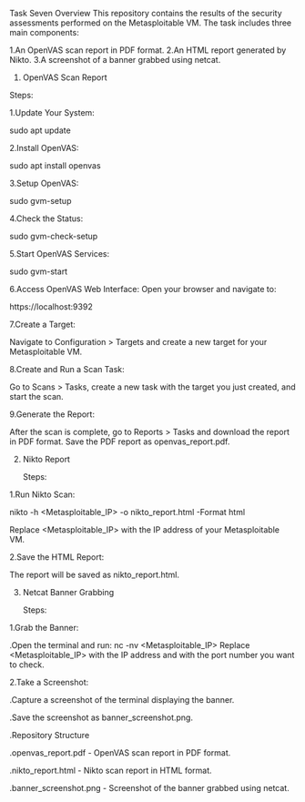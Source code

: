 Task Seven
Overview
This repository contains the results of the security assessments performed on the Metasploitable VM. The task includes three main components:

1.An OpenVAS scan report in PDF format.
2.An HTML report generated by Nikto.
3.A screenshot of a banner grabbed using netcat.

1. OpenVAS Scan Report

  Steps:

1.Update Your System:

sudo apt update

2.Install OpenVAS:

sudo apt install openvas

3.Setup OpenVAS:

sudo gvm-setup

4.Check the Status:

sudo gvm-check-setup

5.Start OpenVAS Services:

sudo gvm-start

6.Access OpenVAS Web Interface: Open your browser and navigate to:

https://localhost:9392

7.Create a Target:

Navigate to Configuration > Targets and create a new target for your Metasploitable VM.

8.Create and Run a Scan Task:

Go to Scans > Tasks, create a new task with the target you just created, and start the scan.

9.Generate the Report:

After the scan is complete, go to Reports > Tasks and download the report in PDF format.
Save the PDF report as openvas_report.pdf. 





2. Nikto Report

   Steps:
   
1.Run Nikto Scan:

nikto -h <Metasploitable_IP> -o nikto_report.html -Format html

Replace <Metasploitable_IP> with the IP address of your Metasploitable VM.

2.Save the HTML Report:

The report will be saved as nikto_report.html.

3. Netcat Banner Grabbing


   Steps:
   
1.Grab the Banner:

.Open the terminal and run:
   nc -nv <Metasploitable_IP> <Port>
   Replace <Metasploitable_IP> with the IP address and <Port> with the port number you want to check.

2.Take a Screenshot:

.Capture a screenshot of the terminal displaying the banner.

.Save the screenshot as banner_screenshot.png.

.Repository Structure

.openvas_report.pdf - OpenVAS scan report in PDF format.

.nikto_report.html - Nikto scan report in HTML format.

.banner_screenshot.png - Screenshot of the banner grabbed using netcat.
































